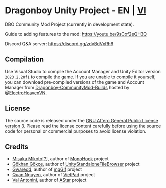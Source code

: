 # Dragonboy Unity Project - EN | [VI](../../tree/Unity-project/README.md)
DBO Community Mod Project (currently in development state).

Guide to adding features to the mod: https://youtu.be/9sCof2eQH3Q

Discord Q&A server: https://discord.gg/zdvBdVxRh6

## Compilation
Use Visual Studio to compile the Account Manager and Unity Editor version `2023.2.20f1` to compile the game. If you are unable to compile it yourself, you can download pre-compiled versions of the game and Account Manager from [Dragonboy-CommunityMod-Builds](https://github.com/ElectroHeavenVN/Dragonboy-CommunityMod-Builds) hosted by [@ElectroHeavenVN](https://github.com/ElectroHeavenVN).

## License
The source code is released under the [GNU Affero General Public License version 3](https://www.gnu.org/licenses/agpl-3.0.en.html). Please read the license content carefully before using the source code for personal or commercial purposes to avoid license violation.

## Credits
- [Misaka Mikoto](https://github.com/Misaka-Mikoto-Tech/)[[?](https://toarumajutsunoindex.fandom.com/wiki/Misaka_Mikoto)], author of [MonoHook](https://github.com/Misaka-Mikoto-Tech/MonoHook) project
- [Gökhan Gökçe](https://github.com/gkngkc/), author of [UnityStandaloneFileBrowser](https://github.com/gkngkc/UnityStandaloneFileBrowser) project
- [Gwaredd](https://github.com/gwaredd/), author of [mgGif](https://github.com/gwaredd/mgGif) project
- [Quan Nguyen](https://sourceforge.net/u/nguyenq/profile/), author of [VietPad](https://sourceforge.net/projects/vietpad/) project
- [Val Antonini](https://github.com/valantonini/), author of [AStar](https://github.com/valantonini/AStar) project